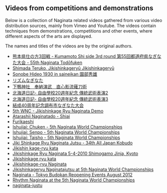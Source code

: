 ## Videos from competitions and demonstrations

Below is a collection of Naginata related videos gathered from various video distribution sources,
mainly from Vimeo and Youtube. The videos contain techniques from demonstrations, competitions
and other events, where different aspects of the arts are displayed.

The names and titles of the videos are by the original authors.

-   [熊本県仕の方3回戦 - Kumamoto Shi side 3rd round 第55回都道府県なぎなた大会 - 55th Naginata Todōfuken](https://www.youtube.com/watch?v=lsZYk1dmffI "熊本県仕の方3回戦 - Kumamoto Shi side 3rd round 第55回都道府県なぎなた大会 - 55th Naginata Todōfuken")
-   [Shimada Teruko, Jikishinkageryū Jikishinkageryū](http://www.youtube.com/watch?v=G9T2FAJ3kzQ "Shimada Teruko, Jikishinkageryū Jikishinkageryū")
-   [Sonobe Hideo 1930 in saineikan 園部秀雄](http://www.youtube.com/watch?v=NtJlD11pj5k "Sonobe Hideo 1930 in saineikan 園部秀雄")
-   [リズムなぎなた](http://www.youtube.com/watch?v=vRB8Fkevcc8 "リズムなぎなた")
-   [下鴨神社　奉納演武　直心影流薙刀術](http://www.youtube.com/watch?v=DiCwRBds458 "下鴨神社　奉納演武　直心影流薙刀術 / Youtube - kuniedasagami2008")
-   [北海道日記- 自由學校20週年紀念 傳統武術表演2](http://www.youtube.com/watch?v=0TOaYDdhqlk "北海道日記- 自由學校20週年紀念 傳統武術表演2 / Youtube - kanedino")
-   [北海道日記- 自由學校20週年紀念 傳統武術表演3](http://www.youtube.com/watch?v=3horKHbL7I8 "北海道日記- 自由學校20週年紀念 傳統武術表演3 / Youtube - kanedino")
-   [結成40周年記念調布市なぎなた大会](http://www.youtube.com/watch?v=v696WandAw8 "結成40周年記念調布市なぎなた大会 / Youtube - osuga01")
-   [5th WNC - Jikishinkage Ryu Naginata Demo](http://www.youtube.com/watch?v=XIfImDzR-Yg "5th WNC - Jikishinkage Ryu Naginata Demo / Youtube - koukenK3")
-   [Atarashii Naginatado - Shiai](http://vimeo.com/6520199 "Atarashii Naginatado - Shiai / Vimeo - Juga Paazmaya")
-   [Furikaeshi](http://www.youtube.com/watch?v=WPud9FUkuS8 "Furikaeshi / Youtube - lolinternetslol")
-   [Ishujiai: Chuken - 5th Naginata World Championships](http://vimeo.com/50069067 "Ishujiai: Chuken - 5th Naginata World Championships / Vimeo - Juga Paazmaya")
-   [Ishujiai: Senpo - 5th Naginata World Championships](http://vimeo.com/50070446 "Ishujiai: Senpo - 5th Naginata World Championships / Vimeo - Juga Paazmaya")
-   [Ishujiai: Taisho - 5th Naginata World Championships](http://vimeo.com/50068282 "Ishujiai: Taisho - 5th Naginata World Championships / Vimeo - Juga Paazmaya")
-   [Jiki Shinkage Ryu Naginata Jutsu - 34th All Japan Kobudo](http://www.youtube.com/watch?v=a5VqaxmgVvU "Jiki Shinkage Ryu Naginata Jutsu - 34th All Japan Kobudo / Youtube - BudoExport & Seido")
-   [Jikishin kage-ryu kata](http://www.youtube.com/watch?v=IibZC8PBYns "Jikishin kage-ryu kata / Youtube - lolinternetslol")
-   [Jikishinkage Ryu Naginata 5-4-2010 Shimogamo Jinja, Kyoto](http://www.youtube.com/watch?v=ntwaxNRAYmM "Jikishinkage Ryu Naginata 5-4-2010 Shimogamo Jinja, Kyoto / Youtube - mekugi")
-   [Jikishinkage ryu kata](http://www.youtube.com/watch?v=jaRA2zY_VhU "Jikishinkage ryu  kata / Youtube - lolinternetslol")
-   [Jikishinkage-ryu Naginata](http://www.youtube.com/watch?v=64cmdEUl_jc "Jikishinkage-ryu Naginata / Youtube - KendoWorld")
-   [Jikishinkageryu Naginatajutsu at 5th Naginata World Championships](http://vimeo.com/50043587 "Jikishinkageryu Naginatajutsu at 5th Naginata World Championships / Vimeo - Juga Paazmaya")
-   [Naginata - Tokyo Budokan Reopening Events August 2012](http://www.youtube.com/watch?v=r1YGdzXQDZw "Naginata - Tokyo Budokan Reopening Events August 2012 / GuillaumeErard.com - Life in Japan and Budo")
-   [Rhythm Naginata at the 5th Naginata World Championships](http://vimeo.com/50075290 "Rhythm Naginata at the 5th Naginata World Championships / Vimeo - Juga Paazmaya")
-   [naginata-justu](http://www.youtube.com/watch?v=V7ed641wnCE "naginata-justu / Youtube - slimeslayer")
